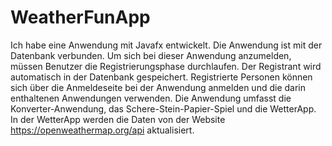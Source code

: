 # WeatherFunApp
Ich habe eine Anwendung mit Javafx entwickelt.
Die Anwendung ist mit der Datenbank verbunden.
Um sich bei dieser Anwendung anzumelden, müssen Benutzer die Registrierungsphase durchlaufen.
Der Registrant wird automatisch in der Datenbank gespeichert.
Registrierte Personen können sich über die Anmeldeseite bei der Anwendung anmelden und die darin enthaltenen Anwendungen verwenden.
Die Anwendung umfasst die Konverter-Anwendung, das Schere-Stein-Papier-Spiel und die WetterApp.
In der WetterApp werden die Daten von der Website https://openweathermap.org/api aktualisiert.
